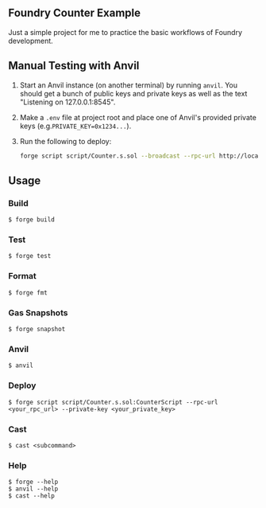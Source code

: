 ## Foundry Counter Example

Just a simple project for me to practice the basic workflows of Foundry development.

## Manual Testing with Anvil

1. Start an Anvil instance (on another terminal) by running `anvil`. You should get a bunch of public keys and private keys as well as the text "Listening on 127.0.0.1:8545".

2. Make a `.env` file at project root and place one of Anvil's provided private keys (e.g.`PRIVATE_KEY=0x1234...`).

3. Run the following to deploy:
   ```bash
   forge script script/Counter.s.sol --broadcast --rpc-url http://localhost:8545
   ```

## Usage

### Build

```shell
$ forge build
```

### Test

```shell
$ forge test
```

### Format

```shell
$ forge fmt
```

### Gas Snapshots

```shell
$ forge snapshot
```

### Anvil

```shell
$ anvil
```

### Deploy

```shell
$ forge script script/Counter.s.sol:CounterScript --rpc-url <your_rpc_url> --private-key <your_private_key>
```

### Cast

```shell
$ cast <subcommand>
```

### Help

```shell
$ forge --help
$ anvil --help
$ cast --help
```
